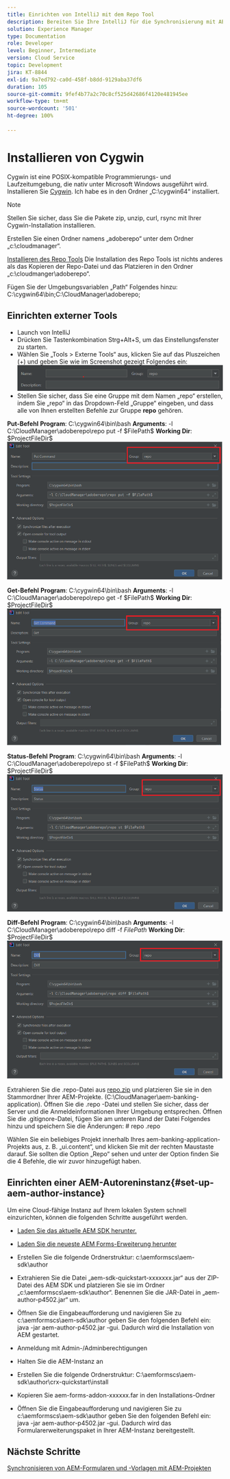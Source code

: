 ```yaml
---
title: Einrichten von IntelliJ mit dem Repo Tool
description: Bereiten Sie Ihre IntelliJ für die Synchronisierung mit AEM Cloud-fähigen Instanzen vor.
solution: Experience Manager
type: Documentation
role: Developer
level: Beginner, Intermediate
version: Cloud Service
topic: Development
jira: KT-8844
exl-id: 9a7ed792-ca0d-458f-b8dd-9129aba37df6
duration: 105
source-git-commit: 9fef4b77a2c70c8cf525d42686f4120e481945ee
workflow-type: tm+mt
source-wordcount: '501'
ht-degree: 100%

---
```


# Installieren von Cygwin


Cygwin ist eine POSIX-kompatible Programmierungs- und Laufzeitumgebung, die nativ unter Microsoft Windows ausgeführt wird.
Installieren Sie [Cygwin](https://www.cygwin.com/). Ich habe es in den Ordner „C:\cygwin64“ installiert.
>[!NOTE]
> Stellen Sie sicher, dass Sie die Pakete zip, unzip, curl, rsync mit Ihrer Cygwin-Installation installieren.

Erstellen Sie einen Ordner namens „adoberepo“ unter dem Ordner „c:\cloudmanager“.

[Installieren des Repo Tools](https://github.com/Adobe-Marketing-Cloud/tools/tree/master/repo) Die Installation des Repo Tools ist nichts anderes als das Kopieren der Repo-Datei und das Platzieren in den Ordner „c:\cloudmanger\adoberepo“.

Fügen Sie der Umgebungsvariablen „Path“ Folgendes hinzu: C:\cygwin64\bin;C:\CloudManager\adoberepo;

## Einrichten externer Tools

* Launch von IntelliJ
* Drücken Sie Tastenkombination Strg+Alt+S, um das Einstellungsfenster zu starten.
* Wählen Sie „Tools > Externe Tools“ aus, klicken Sie auf das Pluszeichen (+) und geben Sie wie im Screenshot gezeigt Folgendes ein:
  ![rep](assets/repo.png)
* Stellen Sie sicher, dass Sie eine Gruppe mit dem Namen „repo“ erstellen, indem Sie „repo“ in das Dropdown-Feld „Gruppe“ eingeben, und dass alle von Ihnen erstellten Befehle zur Gruppe **repo** gehören.


**Put-Befehl**
**Program**: C:\cygwin64\bin\bash
**Arguments**: -l C:\CloudManager\adoberepo\repo put -f \$FilePath\$
**Working Dir**: \$ProjectFileDir\$
![put-command](assets/put-command.png)

**Get-Befehl**
**Program**: C:\cygwin64\bin\bash
**Arguments**: -l C:\CloudManager\adoberepo\repo get -f \$FilePath\$
**Working Dir**: \$ProjectFileDir\$
![get-command](assets/get-command.png)

**Status-Befehl**
**Program**: C:\cygwin64\bin\bash
**Arguments**: -l C:\CloudManager\adoberepo\repo st -f \$FilePath\$
**Working Dir**: \$ProjectFileDir\$
![status-command](assets/status-command.png)

**Diff-Befehl**
**Program**: C:\cygwin64\bin\bash
**Arguments**: -l C:\CloudManager\adoberepo\repo diff -f $FilePath$
**Working Dir**: \$ProjectFileDir\$
![diff-command](assets/diff-command.png)

Extrahieren Sie die .repo-Datei aus [repo.zip](assets/repo.zip) und platzieren Sie sie in den Stammordner Ihrer AEM-Projekte. (C:\CloudManager\aem-banking-application). Öffnen Sie die .repo -Datei und stellen Sie sicher, dass der Server und die Anmeldeinformationen Ihrer Umgebung entsprechen.
Öffnen Sie die .gitignore-Datei, fügen Sie am unteren Rand der Datei Folgendes hinzu und speichern Sie die Änderungen:
\# repo
.repo

Wählen Sie ein beliebiges Projekt innerhalb Ihres aem-banking-application-Projekts aus, z. B. „ui.content“, und klicken Sie mit der rechten Maustaste darauf. Sie sollten die Option „Repo“ sehen und unter der Option finden Sie die 4 Befehle, die wir zuvor hinzugefügt haben.

## Einrichten einer AEM-Autoreninstanz{#set-up-aem-author-instance}

Um eine Cloud-fähige Instanz auf Ihrem lokalen System schnell einzurichten, können die folgenden Schritte ausgeführt werden.
* [Laden Sie das aktuelle AEM SDK herunter.](https://experience.adobe.com/#/downloads/content/software-distribution/en/aemcloud.html)

* [Laden Sie die neueste AEM Forms-Erweiterung herunter](https://experience.adobe.com/#/downloads/content/software-distribution/de/aemcloud.html)

* Erstellen Sie die folgende Ordnerstruktur: 
c:\aemformscs\aem-sdk\author

* Extrahieren Sie die Datei „aem-sdk-quickstart-xxxxxxx.jar“ aus der ZIP-Datei des AEM SDK und platzieren Sie sie im Ordner „c:\aemformscs\aem-sdk\author“. Benennen Sie die JAR-Datei in „aem-author-p4502.jar“ um.

* Öffnen Sie die Eingabeaufforderung und navigieren Sie zu c:\aemformscs\aem-sdk\author
geben Sie den folgenden Befehl ein: java -jar aem-author-p4502.jar -gui. Dadurch wird die Installation von AEM gestartet.
* Anmeldung mit Admin-/Adminberechtigungen
* Halten Sie die AEM-Instanz an
* Erstellen Sie die folgende Ordnerstruktur: C:\aemformscs\aem-sdk\author\crx-quickstart\install
* Kopieren Sie aem-forms-addon-xxxxxx.far in den Installations-Ordner
* Öffnen Sie die Eingabeaufforderung und navigieren Sie zu c:\aemformscs\aem-sdk\author
geben Sie den folgenden Befehl ein: java -jar aem-author-p4502.jar -gui. Dadurch wird das Formularerweiterungspaket in Ihrer AEM-Instanz bereitgestellt.

## Nächste Schritte

[Synchronisieren von AEM-Formularen und -Vorlagen mit AEM-Projekten](./deploy-your-first-form.md)
